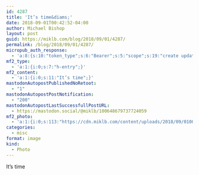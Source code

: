 ```yaml
---
id: 4287
title: 'It’s time&diams;'
date: 2018-09-01T00:42:52-04:00
author: Michael Bishop
layout: post
guid: https://miklb.com/blog/2018/09/01/4287/
permalink: /blog/2018/09/01/4287/
micropub_auth_response:
  - 'a:8:{s:10:"token_type";s:6:"Bearer";s:5:"scope";s:19:"create update media";s:2:"me";s:18:"https://miklb.com/";s:9:"issued_by";s:45:"https://miklb.com/wp-json/indieauth/1.0/token";s:9:"client_id";s:21:"https://quill.p3k.io/";s:9:"issued_at";i:1535229673;s:4:"user";i:1;s:13:"last_accessed";i:1535776972;}'
mf2_type:
  - 'a:1:{i:0;s:7:"h-entry";}'
mf2_content:
  - 'a:1:{i:0;s:11:"It’s time";}'
mastodonAutopostPublishedNoRetoot:
  - "1"
mastodonAutopostPostNotification:
  - "200"
mastodonAutopostLastSuccessfullPostURL:
  - https://mastodon.social/@miklb/100648679737724059
mf2_photo:
  - 'a:1:{i:0;s:113:"https://cdn.miklb.com/content/uploads/2018/09/01004307/wsi-imageoptim-4AB11A36-5B5C-466E-848C-DB6A729199B6-1.jpeg";}'
categories:
  - misc
format: image
kind:
  - Photo
---
```

It’s time